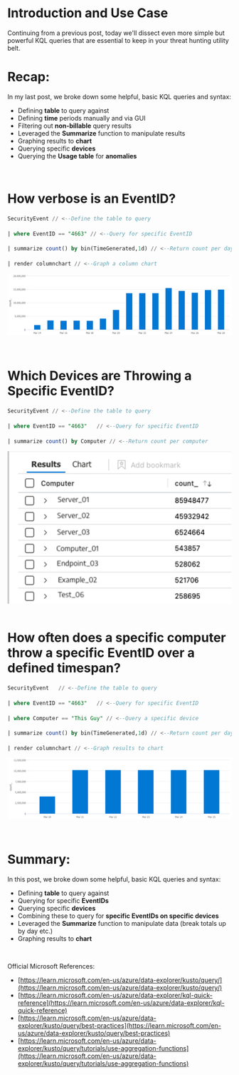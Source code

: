 # Introduction and Use Case

Continuing from a previous post, today we'll dissect even more simple but powerful KQL queries that are essential to keep in your threat hunting utility belt.

# Recap:

In my last post, we broke down some helpful, basic KQL queries and syntax:

- Defining **table** to query against
- Defining **time** periods manually and via GUI
- Filtering out **non-billable** query results
- Leveraged the **Summarize** function to manipulate results
- Graphing results to **chart**
- Querying specific **devices**
- Querying the **Usage table** for **anomalies**

<br/>

# How verbose is an EventID?
```sql
SecurityEvent // <--Define the table to query

| where EventID == "4663" // <--Query for specific EventID

| summarize count() by bin(TimeGenerated,1d) // <--Return count per day

| render columnchart // <--Graph a column chart
```

![4663](/assets/img/AOAQ2/4663_Graph.png)

<br/>

# Which Devices are Throwing a Specific EventID?

```sql
SecurityEvent // <--Define the table to query

| where EventID == "4663"   // <--Query for specific EventID

| summarize count() by Computer // <--Return count per computer
```
![4663 Count by Computer](/assets/img/AOAQ2/4663_byComputer.png)
<br/>
<br/>

# How often does a specific computer throw a specific EventID over a defined timespan?

```sql
SecurityEvent   // <--Define the table to query

| where EventID == "4663"   // <--Query for specific EventID

| where Computer == "This Guy" // <--Query a specific device

| summarize count() by bin(TimeGenerated,1d) // <--Return count per day

| render columnchart // <--Graph results to chart
```
![4663 on ThisGuy](/assets/img/AOAQ2/ThisGuy.png)

<br/>

# Summary:

In this post, we broke down some helpful, basic KQL queries and syntax:

- Defining **table** to query against
- Querying for specific **EventIDs**
- Querying specific **devices**
- Combining these to query for **specific EventIDs on specific devices**
- Leveraged the **Summarize** function to manipulate data (break totals up by day etc.)
- Graphing results to **chart**

<br/>

Official Microsoft References:

- [https://learn.microsoft.com/en-us/azure/data-explorer/kusto/query/](https://learn.microsoft.com/en-us/azure/data-explorer/kusto/query/)
- [https://learn.microsoft.com/en-us/azure/data-explorer/kql-quick-reference](https://learn.microsoft.com/en-us/azure/data-explorer/kql-quick-reference)
- [https://learn.microsoft.com/en-us/azure/data-explorer/kusto/query/best-practices](https://learn.microsoft.com/en-us/azure/data-explorer/kusto/query/best-practices)
- [https://learn.microsoft.com/en-us/azure/data-explorer/kusto/query/tutorials/use-aggregation-functions](https://learn.microsoft.com/en-us/azure/data-explorer/kusto/query/tutorials/use-aggregation-functions)
